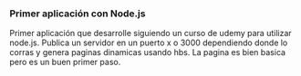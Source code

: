 ### Primer aplicación con Node.js

Primer aplicación que desarrolle siguiendo un curso de udemy para utilizar node.js.
Publica un servidor en un puerto x o 3000 dependiendo donde lo corras y genera paginas dinamicas usando hbs.
La pagina es bien basica pero es un buen primer paso.